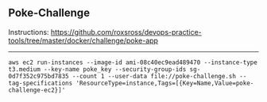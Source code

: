 ## Poke-Challenge

Instructions:
https://github.com/roxsross/devops-practice-tools/tree/master/docker/challenge/poke-app

---


```
aws ec2 run-instances --image-id ami-08c40ec9ead489470 --instance-type t3.medium --key-name poke_key --security-group-ids sg-0d7f352c975bd7835 --count 1 --user-data file://poke-challenge.sh --tag-specifications 'ResourceType=instance,Tags=[{Key=Name,Value=poke-challenge-ec2}]'
```